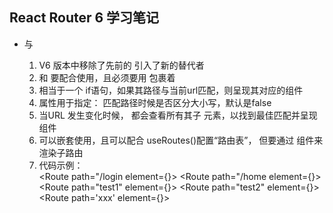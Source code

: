 ## React Router 6 学习笔记
- <Routes/> 与 <Route/>
    1. V6 版本中移除了先前的 <Switch> 引入了新的替代者 <Routes>
    2. <Routes> 和 <Route> 要配合使用，且必须要用<Routes> 包裹着 <Route>
    3. <Route> 相当于一个 if语句，如果其路径与当前url匹配，则呈现其对应的组件
    4. <Route caseSensitive> 属性用于指定： 匹配路径时候是否区分大小写，默认是false
    5. 当URL 发生变化时候，<Routes> 都会查看所有其子 <Route> 元素，以找到最佳匹配并呈现组件
    6. <Route>可以嵌套使用，且可以配合 useRoutes()配置“路由表”， 但要通过<Outlet> 组件来渲染子路由
    7. 代码示例：   
        <Routes>
            <Route path="/login element={<Login/>}><Route/>
            <Route path="/home element={<home/>}>
                <Route path="test1" element={<Test1/>}><Route/>
                <Route path="test2" element={<Test2/>}><Route/>
            <Route/>
            <!--  Route也可以不写element属性，此时就是用于展示嵌套的路由，所对应的路径是 /users/xxx -->
            <Route path="/users">
                <Route path='xxx' element={<Demo/>}>
            <Route/>
        <Routes/>


